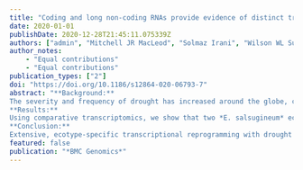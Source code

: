 ```yaml
---
title: "Coding and long non-coding RNAs provide evidence of distinct transcriptional reprogramming for two ecotypes of the extremophile plant Eutrema salsugineum undergoing water deficit stress"
date: 2020-01-01
publishDate: 2020-12-28T21:45:11.075339Z
authors: ["admin", "Mitchell JR MacLeod", "Solmaz Irani", "Wilson WL Sung", "Marc J Champigny", "Peter S Summers", "G Brian Golding", "Elizabeth A Weretilnyk"]
author_notes:
    - "Equal contributions"
    - "Equal contributions"
publication_types: ["2"]
doi: "https://doi.org/10.1186/s12864-020-06793-7"
abstract: "**Background:**
The severity and frequency of drought has increased around the globe, creating challenges in ensuring food security for a growing world population. As a consequence, improving water use efficiency by crops has become an important objective for crop improvement. Some wild crop relatives have adapted to extreme osmotic stresses and can provide valuable insights into traits and genetic signatures that can guide efforts to improve crop tolerance to water deficits. *Eutrema salsugineum*, a close relative of many cruciferous crops, is a halophytic plant and extremophyte model for abiotic stress research.
**Results:**
Using comparative transcriptomics, we show that two *E. salsugineum* ecotypes display significantly different transcriptional responses towards a two-stage drought treatment. Even before visibly wilting, water deficit led to the differential expression of almost 1,100 genes for an ecotype from the semi-arid, sub-arctic Yukon, Canada, but only 63 genes for an ecotype from the semi-tropical, monsoonal, Shandong, China. After recovery and a second drought treatment, about 5,000 differentially expressed genes were detected in Shandong plants versus 1,900 genes in Yukon plants. Only 13 genes displayed similar drought-responsive patterns for both ecotypes. We detected 1,007 long non-protein coding RNAs (lncRNAs), 8% were only expressed in stress-treated plants, a surprising outcome given the documented association between lncRNA expression and stress. Co-expression network analysis of the transcriptomes identified eight gene clusters where at least half of the genes in each cluster were differentially expressed. While many gene clusters were correlated to drought treatments, only a single cluster significantly correlated to drought exposure in both ecotypes.
**Conclusion:**
Extensive, ecotype-specific transcriptional reprogramming with drought was unexpected given that both ecotypes are adapted to saline habitats providing persistent exposure to osmotic stress. This ecotype-specific response would have escaped notice had we used a single exposure to water deficit. Finally, the apparent capacity to improve tolerance and growth after a drought episode represents an important adaptive trait for a plant that thrives under semi-arid Yukon conditions, and may be similarly advantageous for crop species experiencing stresses attributed to climate change."
featured: false
publication: "*BMC Genomics*"
---
```


